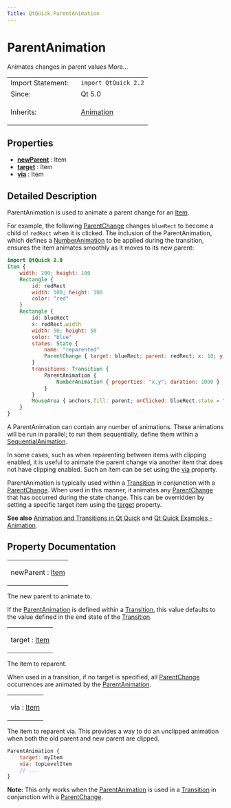 ```yaml
---
Title: QtQuick.ParentAnimation
---
```

        
ParentAnimation
===============

<span class="subtitle"></span>
Animates changes in parent values More...

<table>
<colgroup>
<col width="50%" />
<col width="50%" />
</colgroup>
<tbody>
<tr class="odd">
<td>Import Statement:</td>
<td><code>import QtQuick 2.2</code></td>
</tr>
<tr class="even">
<td>Since:</td>
<td>Qt 5.0</td>
</tr>
<tr class="odd">
<td>Inherits:</td>
<td><p><a href="QtQuick.Animation.md">Animation</a></p></td>
</tr>
</tbody>
</table>

<span id="properties"></span>
Properties
----------

-   ****[newParent](#newParent-prop)**** : Item
-   ****[target](#target-prop)**** : Item
-   ****[via](#via-prop)**** : Item

<span id="details"></span>
Detailed Description
--------------------

ParentAnimation is used to animate a parent change for an [Item](../QtQuick.Item.md).

For example, the following [ParentChange](../QtQuick.ParentChange.md) changes `blueRect` to become a child of `redRect` when it is clicked. The inclusion of the ParentAnimation, which defines a [NumberAnimation](../QtQuick.NumberAnimation.md) to be applied during the transition, ensures the item animates smoothly as it moves to its new parent:

``` qml
import QtQuick 2.0
Item {
    width: 200; height: 100
    Rectangle {
        id: redRect
        width: 100; height: 100
        color: "red"
    }
    Rectangle {
        id: blueRect
        x: redRect.width
        width: 50; height: 50
        color: "blue"
        states: State {
            name: "reparented"
            ParentChange { target: blueRect; parent: redRect; x: 10; y: 10 }
        }
        transitions: Transition {
            ParentAnimation {
                NumberAnimation { properties: "x,y"; duration: 1000 }
            }
        }
        MouseArea { anchors.fill: parent; onClicked: blueRect.state = "reparented" }
    }
}
```

A ParentAnimation can contain any number of animations. These animations will be run in parallel; to run them sequentially, define them within a [SequentialAnimation](../QtQuick.SequentialAnimation.md).

In some cases, such as when reparenting between items with clipping enabled, it is useful to animate the parent change via another item that does not have clipping enabled. Such an item can be set using the [via](#via-prop) property.

ParentAnimation is typically used within a [Transition](../QtQuick.Transition.md) in conjunction with a [ParentChange](../QtQuick.ParentChange.md). When used in this manner, it animates any [ParentChange](../QtQuick.ParentChange.md) that has occurred during the state change. This can be overridden by setting a specific target item using the [target](#target-prop) property.

**See also** [Animation and Transitions in Qt Quick](../QtQuick.qtquick-statesanimations-animations.md) and [Qt Quick Examples - Animation](https://developer.ubuntu.comapps/qml/sdk-14.10/QtQuick.animation/).

Property Documentation
----------------------

<table>
<colgroup>
<col width="100%" />
</colgroup>
<tbody>
<tr class="odd">
<td><p><span id="newParent-prop"></span><span class="name">newParent</span> : <span class="type"><a href="QtQuick.Item.md">Item</a></span></p></td>
</tr>
</tbody>
</table>

The new parent to animate to.

If the [ParentAnimation](index.html) is defined within a [Transition](../QtQuick.Transition.md), this value defaults to the value defined in the end state of the [Transition](../QtQuick.Transition.md).

<table>
<colgroup>
<col width="100%" />
</colgroup>
<tbody>
<tr class="odd">
<td><p><span id="target-prop"></span><span class="name">target</span> : <span class="type"><a href="QtQuick.Item.md">Item</a></span></p></td>
</tr>
</tbody>
</table>

The item to reparent.

When used in a transition, if no target is specified, all [ParentChange](../QtQuick.ParentChange.md) occurrences are animated by the [ParentAnimation](index.html).

<table>
<colgroup>
<col width="100%" />
</colgroup>
<tbody>
<tr class="odd">
<td><p><span id="via-prop"></span><span class="name">via</span> : <span class="type"><a href="QtQuick.Item.md">Item</a></span></p></td>
</tr>
</tbody>
</table>

The item to reparent via. This provides a way to do an unclipped animation when both the old parent and new parent are clipped.

``` qml
ParentAnimation {
    target: myItem
    via: topLevelItem
    // ...
}
```

**Note:** This only works when the [ParentAnimation](index.html) is used in a [Transition](../QtQuick.Transition.md) in conjunction with a [ParentChange](../QtQuick.ParentChange.md).

